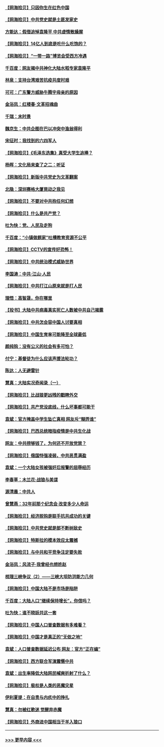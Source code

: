 #### [【网海拾贝】只因你生在红色中国](../pages/nsc993/n12979096.md?t=05280252) 
#### [【网海拾贝】中共党史就是土匪发家史](../pages/nsc993/n12976478.md?t=05280252) 
#### [方能达：假借追悼袁隆平 中共虚情散臊腥](../pages/nsc993/n12976396.md?t=05280252) 
#### [【网海拾贝】14亿人到底是吃什么吃饱的？](../pages/nsc993/n12974125.md?t=05280252) 
#### [【网海拾贝】“一带一路”博览会受西方冷遇](../pages/nsc993/n12971787.md?t=05280252) 
#### [千百度：网友揭中共神化大陆水稻专家袁隆平](../pages/nsc993/n12971733.md?t=05280252) 
#### [林泉：支持台湾艰苦抗疫共度时艰](../pages/nsc993/n12971350.md?t=05280252) 
#### [可可：广东警方威胁牛腾宇母亲的原因](../pages/nsc993/n12971100.md?t=05280252) 
#### [金浴凤：红楼春·文革招魂曲](../pages/nsc993/n12970354.md?t=05280252) 
#### [千瑞：末时景](../pages/nsc993/n12970337.md?t=05280252) 
#### [魏京生：中共企图在巴以冲突中渔翁得利](../pages/nsc993/n12970286.md?t=05280252) 
#### [宋征时：我找到的六四军人](../pages/nsc993/n12970213.md?t=05280252) 
#### [【网海拾贝】《毛泽东选集》真受大学生追捧？](../pages/nsc993/n12968779.md?t=05280252) 
#### [杨晖：文化局来查了之二：听证](../pages/nsc993/n12966528.md?t=05280252) 
#### [【网海拾贝】新版中共党史为文革翻案](../pages/nsc993/n12967526.md?t=05280252) 
#### [北隐：深圳赛格大厦晃动之我见](../pages/nsc993/n12967393.md?t=05280252) 
#### [【网海拾贝】不要对中共抱任何幻想](../pages/nsc993/n12965222.md?t=05280252) 
#### [【网海拾贝】什么是共产党？](../pages/nsc993/n12962781.md?t=05280252) 
#### [吐为快：党、人民及走狗](../pages/nsc993/n12962747.md?t=05280252) 
#### [千百度：“小镇做题家”吐槽教育资源不公平](../pages/nsc993/n12962705.md?t=05280252) 
#### [【网海拾贝】CCTV的宣传好恐怖！](../pages/nsc993/n12959984.md?t=05280252) 
#### [【网海拾贝】中共统治模式威胁世界](../pages/nsc993/n12957622.md?t=05280252) 
#### [李国涛：中共‧江山‧人民](../pages/nsc993/n12957502.md?t=05280252) 
#### [【网海拾贝】中共打江山原来就是打人民](../pages/nsc993/n12954345.md?t=05280252) 
#### [理悟：高智晟，你在哪里](../pages/nsc993/n12953115.md?t=05280252) 
#### [【投书】大陆中共病毒真实死亡人数被中共自己揭露](../pages/nsc993/n12953050.md?t=05280252) 
#### [【网海拾贝】中共怎会容中国人讨要真相](../pages/nsc993/n12952161.md?t=05280252) 
#### [【网海拾贝】中国生育率可能降至全球最低](../pages/nsc993/n12948793.md?t=05280252) 
#### [颜纯钩：没有公义的社会有多可怕？](../pages/nsc993/n12947626.md?t=05280252) 
#### [付宁：基督徒为什么应该声援法轮功？](../pages/nsc993/n12947233.md?t=05280252) 
#### [陈达：人无避雷针](../pages/nsc993/n12947098.md?t=05280252) 
#### [慧真：大陆实况奇闻录（一）](../pages/nsc993/n12945811.md?t=05280252) 
#### [【网海拾贝】比战狼更凶残的戳瞎外交](../pages/nsc993/n12945717.md?t=05280252) 
#### [【网海拾贝】共产党没底线，什么坏事都可能干](../pages/nsc993/n12942090.md?t=05280252) 
#### [袁斌：官方掩盖中学生坠亡真相 网友斥“糊弄谁”](../pages/nsc993/n12942029.md?t=05280252) 
#### [【网海拾贝】巴西总统暗指疫情是中共生化战](../pages/nsc993/n12938999.md?t=05280252) 
#### [网友：中共捞够钱了，为何还不开放党禁？](../pages/nsc993/n12938952.md?t=05280252) 
#### [【网海拾贝】俄国恃强凌弱，中共恶贯满盈](../pages/nsc993/n12936626.md?t=05280252) 
#### [袁斌：一个大陆女孩被强奸后报警的屈辱经历](../pages/nsc993/n12936547.md?t=05280252) 
#### [李春草：木兰花·战狼与美谍](../pages/nsc993/n12935995.md?t=05280252) 
#### [源清晨：中共人](../pages/nsc993/n12935589.md?t=05280252) 
#### [曾慧燕：32年前那个纪念会 改变多少人命运](../pages/nsc993/n12934233.md?t=05280252) 
#### [【网海拾贝】经济脱钩是联手抗共成功的关键](../pages/nsc993/n12934176.md?t=05280252) 
#### [【网海拾贝】中共党史就是部不断树敌史](../pages/nsc993/n12932844.md?t=05280252) 
#### [【网海拾贝】特斯拉的模本效应太震撼](../pages/nsc993/n12925626.md?t=05280252) 
#### [【网海拾贝】与中共和平竞争注定要失败](../pages/nsc993/n12923326.md?t=05280252) 
#### [金浴凤：风流子‧我曾经也想姓赵](../pages/nsc993/n12920911.md?t=05280252) 
#### [梳理三峡争议（2）——三峡大坝防洪能力几何](../pages/nsc993/n12920173.md?t=05280252) 
#### [【网海拾贝】中国大陆不是市场是陷阱](../pages/nsc993/n12920143.md?t=05280252) 
#### [千百度：大陆人口“继续保持增长”，你信吗？](../pages/nsc993/n12918946.md?t=05280252) 
#### [吐为快：谁不晓妖共这一套](../pages/nsc993/n12918941.md?t=05280252) 
#### [【网海拾贝】中国人口普查数据有多难看？](../pages/nsc993/n12917822.md?t=05280252) 
#### [【网海拾贝】中国才是真正的“无依之地”](../pages/nsc993/n12915845.md?t=05280252) 
#### [袁斌：人口普查数据延迟公布 网友：官方“正在编”](../pages/nsc993/n12915748.md?t=05280252) 
#### [【网海拾贝】西方联合军演震慑中共](../pages/nsc993/n12913466.md?t=05280252) 
#### [袁斌：出生率降低大陆网民喊爽折射了什么？](../pages/nsc993/n12913365.md?t=05280252) 
#### [【网海拾贝】极权是人类的恶魔灾星](../pages/nsc993/n12910697.md?t=05280252) 
#### [伊利夏提：在自责与内疚中的挣扎](../pages/nsc993/n12910493.md?t=05280252) 
#### [慧真：勿被红歌迷 觉醒弃赤魔](../pages/nsc993/n12910485.md?t=05280252) 
#### [【网海拾贝】外商进中国相当于羊入狼口](../pages/nsc993/n12908274.md?t=05280252) 

----
#### [ >>> 更早内容 <<< ](../indexes/nsc993-earlier.md)
